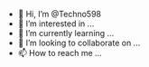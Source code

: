 - 👋 Hi, I’m @Techno598
- 👀 I’m interested in ...
- 🌱 I’m currently learning ...
- 💞️ I’m looking to collaborate on ...
- 📫 How to reach me ...

<!---
Techno598/Techno598 is a ✨ special ✨ repository because its `README.md` (this file) appears on your GitHub profile.
You can click the Preview link to take a look at your changes.
--->
